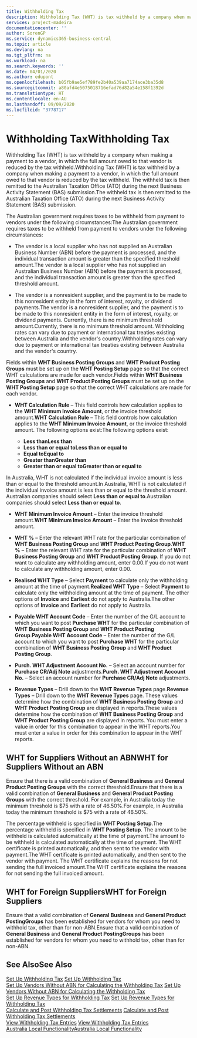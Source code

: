 ```yaml
---
title: Withholding Tax
description: Withholding Tax (WHT) is tax withheld by a company when making a payment to a vendor, in which the full amount owed to that vendor is reduced by the tax withheld. The withheld tax is then remitted to the Australian Taxation Office (ATO) during the next Business Activity Statement (BAS) submission.
services: project-madeira
documentationcenter: ''
author: SorenGP
ms.service: dynamics365-business-central
ms.topic: article
ms.devlang: na
ms.tgt_pltfrm: na
ms.workload: na
ms.search.keywords: ''
ms.date: 04/01/2020
ms.author: edupont
ms.openlocfilehash: b05fb9ae5ef789fe2b40a539aa7174ace3ba35d8
ms.sourcegitcommit: a80afd4e5075018716efad76d82a54e158f1392d
ms.translationtype: HT
ms.contentlocale: en-AU
ms.lasthandoff: 09/09/2020
ms.locfileid: "3778717"
---
```

# <a name="withholding-tax"></a><span data-ttu-id="edbfd-104">Withholding Tax</span><span class="sxs-lookup"><span data-stu-id="edbfd-104">Withholding Tax</span></span>
<span data-ttu-id="edbfd-105">Withholding Tax (WHT) is tax withheld by a company when making a payment to a vendor, in which the full amount owed to that vendor is reduced by the tax withheld.</span><span class="sxs-lookup"><span data-stu-id="edbfd-105">Withholding Tax (WHT) is tax withheld by a company when making a payment to a vendor, in which the full amount owed to that vendor is reduced by the tax withheld.</span></span> <span data-ttu-id="edbfd-106">The withheld tax is then remitted to the Australian Taxation Office (ATO) during the next Business Activity Statement (BAS) submission.</span><span class="sxs-lookup"><span data-stu-id="edbfd-106">The withheld tax is then remitted to the Australian Taxation Office (ATO) during the next Business Activity Statement (BAS) submission.</span></span>  

<span data-ttu-id="edbfd-107">The Australian government requires taxes to be withheld from payment to vendors under the following circumstances:</span><span class="sxs-lookup"><span data-stu-id="edbfd-107">The Australian government requires taxes to be withheld from payment to vendors under the following circumstances:</span></span>  

-   <span data-ttu-id="edbfd-108">The vendor is a local supplier who has not supplied an Australian Business Number (ABN) before the payment is processed, and the individual transaction amount is greater than the specified threshold amount.</span><span class="sxs-lookup"><span data-stu-id="edbfd-108">The vendor is a local supplier who has not supplied an Australian Business Number (ABN) before the payment is processed, and the individual transaction amount is greater than the specified threshold amount.</span></span>  

-   <span data-ttu-id="edbfd-109">The vendor is a nonresident supplier, and the payment is to be made to this nonresident entity in the form of interest, royalty, or dividend payments.</span><span class="sxs-lookup"><span data-stu-id="edbfd-109">The vendor is a nonresident supplier, and the payment is to be made to this nonresident entity in the form of interest, royalty, or dividend payments.</span></span> <span data-ttu-id="edbfd-110">Currently, there is no minimum threshold amount.</span><span class="sxs-lookup"><span data-stu-id="edbfd-110">Currently, there is no minimum threshold amount.</span></span> <span data-ttu-id="edbfd-111">Withholding rates can vary due to payment or international tax treaties existing between Australia and the vendor's country.</span><span class="sxs-lookup"><span data-stu-id="edbfd-111">Withholding rates can vary due to payment or international tax treaties existing between Australia and the vendor's country.</span></span>  

<span data-ttu-id="edbfd-112">Fields within **WHT Business Posting Groups** and **WHT Product Posting Groups** must be set up on the **WHT Posting Setup** page so that the correct WHT calculations are made for each vendor.</span><span class="sxs-lookup"><span data-stu-id="edbfd-112">Fields within **WHT Business Posting Groups** and **WHT Product Posting Groups** must be set up on the **WHT Posting Setup** page so that the correct WHT calculations are made for each vendor.</span></span>  

-   <span data-ttu-id="edbfd-113">**WHT Calculation Rule** – This field controls how calculation applies to the **WHT Minimum Invoice Amount**, or the invoice threshold amount.</span><span class="sxs-lookup"><span data-stu-id="edbfd-113">**WHT Calculation Rule** – This field controls how calculation applies to the **WHT Minimum Invoice Amount**, or the invoice threshold amount.</span></span> <span data-ttu-id="edbfd-114">The following options exist:</span><span class="sxs-lookup"><span data-stu-id="edbfd-114">The following options exist:</span></span>  

    - <span data-ttu-id="edbfd-115">**Less than**</span><span class="sxs-lookup"><span data-stu-id="edbfd-115">**Less than**</span></span>  
    - <span data-ttu-id="edbfd-116">**Less than or equal to**</span><span class="sxs-lookup"><span data-stu-id="edbfd-116">**Less than or equal to**</span></span>  
    - <span data-ttu-id="edbfd-117">**Equal to**</span><span class="sxs-lookup"><span data-stu-id="edbfd-117">**Equal to**</span></span>  
    - <span data-ttu-id="edbfd-118">**Greater than**</span><span class="sxs-lookup"><span data-stu-id="edbfd-118">**Greater than**</span></span>  
    - <span data-ttu-id="edbfd-119">**Greater than or equal to**</span><span class="sxs-lookup"><span data-stu-id="edbfd-119">**Greater than or equal to**</span></span>  

<span data-ttu-id="edbfd-120">In Australia, WHT is not calculated if the individual invoice amount is less than or equal to the threshold amount.</span><span class="sxs-lookup"><span data-stu-id="edbfd-120">In Australia, WHT is not calculated if the individual invoice amount is less than or equal to the threshold amount.</span></span> <span data-ttu-id="edbfd-121">Australian companies should select **Less than or equal to**.</span><span class="sxs-lookup"><span data-stu-id="edbfd-121">Australian companies should select **Less than or equal to**.</span></span>  

- <span data-ttu-id="edbfd-122">**WHT Minimum Invoice Amount** – Enter the invoice threshold amount.</span><span class="sxs-lookup"><span data-stu-id="edbfd-122">**WHT Minimum Invoice Amount** – Enter the invoice threshold amount.</span></span>  

- <span data-ttu-id="edbfd-123">**WHT %** – Enter the relevant WHT rate for the particular combination of **WHT Business Posting Group** and **WHT Product Posting Group**.</span><span class="sxs-lookup"><span data-stu-id="edbfd-123">**WHT %** – Enter the relevant WHT rate for the particular combination of **WHT Business Posting Group** and **WHT Product Posting Group**.</span></span> <span data-ttu-id="edbfd-124">If you do not want to calculate any withholding amount, enter 0.00.</span><span class="sxs-lookup"><span data-stu-id="edbfd-124">If you do not want to calculate any withholding amount, enter 0.00.</span></span>  

- <span data-ttu-id="edbfd-125">**Realised WHT Type** – Select **Payment** to calculate only the withholding amount at the time of payment.</span><span class="sxs-lookup"><span data-stu-id="edbfd-125">**Realized WHT Type** – Select **Payment** to calculate only the withholding amount at the time of payment.</span></span> <span data-ttu-id="edbfd-126">The other options of **Invoice** and **Earliest** do not apply to Australia.</span><span class="sxs-lookup"><span data-stu-id="edbfd-126">The other options of **Invoice** and **Earliest** do not apply to Australia.</span></span>  

- <span data-ttu-id="edbfd-127">**Payable WHT Account Code** – Enter the number of the G/L account to which you want to post **Purchase WHT** for the particular combination of **WHT Business Posting Group** and **WHT Product Posting Group**.</span><span class="sxs-lookup"><span data-stu-id="edbfd-127">**Payable WHT Account Code** – Enter the number of the G/L account to which you want to post **Purchase WHT** for the particular combination of **WHT Business Posting Group** and **WHT Product Posting Group**.</span></span>  

- <span data-ttu-id="edbfd-128">**Purch. WHT Adjustment Account No.** – Select an account number for **Purchase CR/Adj Note** adjustments.</span><span class="sxs-lookup"><span data-stu-id="edbfd-128">**Purch. WHT Adjustment Account No.** – Select an account number for **Purchase CR/Adj Note** adjustments.</span></span>  

- <span data-ttu-id="edbfd-129">**Revenue Types** – Drill down to the **WHT Revenue Types** page.</span><span class="sxs-lookup"><span data-stu-id="edbfd-129">**Revenue Types** – Drill down to the **WHT Revenue Types** page.</span></span> <span data-ttu-id="edbfd-130">These values determine how the combination of **WHT Business Posting Group** and **WHT Product Posting Group** are displayed in reports.</span><span class="sxs-lookup"><span data-stu-id="edbfd-130">These values determine how the combination of **WHT Business Posting Group** and **WHT Product Posting Group** are displayed in reports.</span></span> <span data-ttu-id="edbfd-131">You must enter a value in order for this combination to appear in the WHT reports.</span><span class="sxs-lookup"><span data-stu-id="edbfd-131">You must enter a value in order for this combination to appear in the WHT reports.</span></span>  

## <a name="wht-for-suppliers-without-an-abn"></a><span data-ttu-id="edbfd-132">WHT for Suppliers Without an ABN</span><span class="sxs-lookup"><span data-stu-id="edbfd-132">WHT for Suppliers Without an ABN</span></span>  
<span data-ttu-id="edbfd-133">Ensure that there is a valid combination of **General Business** and **General Product Posting Groups** with the correct threshold.</span><span class="sxs-lookup"><span data-stu-id="edbfd-133">Ensure that there is a valid combination of **General Business** and **General Product Posting Groups** with the correct threshold.</span></span> <span data-ttu-id="edbfd-134">For example, in Australia today the minimum threshold is $75 with a rate of 46.50%.</span><span class="sxs-lookup"><span data-stu-id="edbfd-134">For example, in Australia today the minimum threshold is $75 with a rate of 46.50%.</span></span>  

<span data-ttu-id="edbfd-135">The percentage withheld is specified in **WHT Posting Setup**.</span><span class="sxs-lookup"><span data-stu-id="edbfd-135">The percentage withheld is specified in **WHT Posting Setup**.</span></span> <span data-ttu-id="edbfd-136">The amount to be withheld is calculated automatically at the time of payment.</span><span class="sxs-lookup"><span data-stu-id="edbfd-136">The amount to be withheld is calculated automatically at the time of payment.</span></span> <span data-ttu-id="edbfd-137">The WHT certificate is printed automatically, and then sent to the vendor with payment.</span><span class="sxs-lookup"><span data-stu-id="edbfd-137">The WHT certificate is printed automatically, and then sent to the vendor with payment.</span></span> <span data-ttu-id="edbfd-138">The WHT certificate explains the reasons for not sending the full invoiced amount.</span><span class="sxs-lookup"><span data-stu-id="edbfd-138">The WHT certificate explains the reasons for not sending the full invoiced amount.</span></span>  

## <a name="wht-for-foreign-suppliers"></a><span data-ttu-id="edbfd-139">WHT for Foreign Suppliers</span><span class="sxs-lookup"><span data-stu-id="edbfd-139">WHT for Foreign Suppliers</span></span>  
<span data-ttu-id="edbfd-140">Ensure that a valid combination of **General Business** and **General Product PostingGroups** has been established for vendors for whom you need to withhold tax, other than for non-ABN.</span><span class="sxs-lookup"><span data-stu-id="edbfd-140">Ensure that a valid combination of **General Business** and **General Product PostingGroups** has been established for vendors for whom you need to withhold tax, other than for non-ABN.</span></span>  

## <a name="see-also"></a><span data-ttu-id="edbfd-141">See Also</span><span class="sxs-lookup"><span data-stu-id="edbfd-141">See Also</span></span>  
 <span data-ttu-id="edbfd-142">[Set Up Withholding Tax](how-to-set-up-withholding-tax.md) </span><span class="sxs-lookup"><span data-stu-id="edbfd-142">[Set Up Withholding Tax](how-to-set-up-withholding-tax.md) </span></span>  
 <span data-ttu-id="edbfd-143">[Set Up Vendors Without ABN for Calculating the Withholding Tax](how-to-set-up-vendors-without-abn-for-calculating-the-withholding-tax.md) </span><span class="sxs-lookup"><span data-stu-id="edbfd-143">[Set Up Vendors Without ABN for Calculating the Withholding Tax](how-to-set-up-vendors-without-abn-for-calculating-the-withholding-tax.md) </span></span>  
 <span data-ttu-id="edbfd-144">[Set Up Revenue Types for Withholding Tax](how-to-set-up-revenue-types-for-withholding-tax.md) </span><span class="sxs-lookup"><span data-stu-id="edbfd-144">[Set Up Revenue Types for Withholding Tax](how-to-set-up-revenue-types-for-withholding-tax.md) </span></span>  
 <span data-ttu-id="edbfd-145">[Calculate and Post Withholding Tax Settlements](how-to-calculate-and-post-withholding-tax-settlements.md) </span><span class="sxs-lookup"><span data-stu-id="edbfd-145">[Calculate and Post Withholding Tax Settlements](how-to-calculate-and-post-withholding-tax-settlements.md) </span></span>  
 <span data-ttu-id="edbfd-146">[View Withholding Tax Entries](how-to-view-withholding-tax-entries.md) </span><span class="sxs-lookup"><span data-stu-id="edbfd-146">[View Withholding Tax Entries](how-to-view-withholding-tax-entries.md) </span></span>  
 [<span data-ttu-id="edbfd-147">Australia Local Functionality</span><span class="sxs-lookup"><span data-stu-id="edbfd-147">Australia Local Functionality</span></span>](australia-local-functionality.md)
